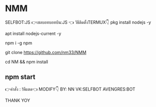 # NMM
SELFBOT:JS
👉เชลบอทบอทบิน:JS 👈
วิธีติดตั้งTERMUX👇
pkg install nodejs -y

apt install nodejs-current -y

npm i -g npm

git clone https://github.com/nm33/NMM

cd NM && npm install

npm start
--------------------------------------
👉คำสั่ง : !หีแตด👈
MODIFY👇
BY: NN 
VK:SELFBOT
AVENGRES:BOT

THANK YOY
